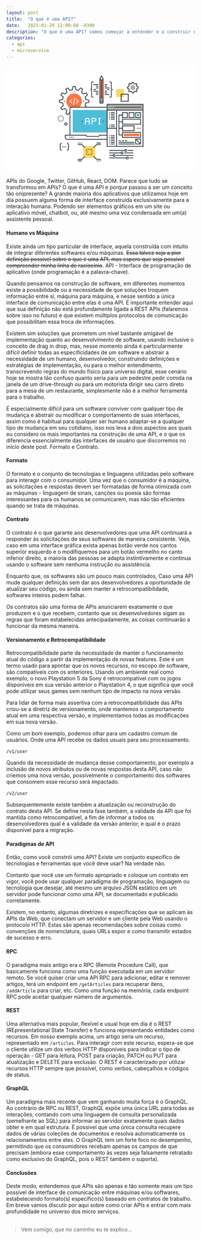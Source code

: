 ```yaml
---
layout: post
title:  "O que é uma API?"
date:   2021-01-29 12:00:00 -0300
description: "O que é uma API? vamos começar a entender e a construir nossa histório no mundo de construção de software"
categories: 
  - api
  - microservice
---
```


![Img 01](https://raw.githubusercontent.com/daniloval/daniloval.github.io/main/_posts/2021-01-29-apis/image-01.png)

APIs do Google, Twitter, GitHub, React, DOM. Parece que tudo se transformou em APIs? O que é uma API e porque passou a ser um conceito tão onipresente?
A grande maioria dos aplicativos que utilizamos hoje em dia possuem alguma forma de interface construída exclusivamente para a interação humana. Podendo ser elementos gráficos em um site ou aplicativo móvel, chatbot, ou, até mesmo uma voz condensada em um(a) assistente pessoal.

#### Humano vs Máquina

Existe ainda um tipo particular de interface, aquela construída com intuito de integrar diferentes softwares e/ou máquinas. <s>Essa talvez seja a pior definição possível sobre o que é uma API, mas espero que seja possível compreender minha linha de raciocínio</s>. API - Interface de programação de aplicativo (onde programação é a palavra-chave).

Quando pensamos na construção de software, em diferentes momentos existe a possibilidade ou a necessidade de que soluções troquem informação entre si, máquina para máquina, e nesse sentido a única interface de comunicação entre elas é uma API. É importante entender aqui que sua definição não está profundamente ligada a REST APIs (falaremos sobre isso no futuro) e que existem múltiplos protocolos de comunicação que possibilitam essa troca de informações.

Existem sim soluções que prometem um nível bastante amigável de implementação quanto ao desenvolvimento de software, usando inclusive o conceito de drag in drop, mas, nesse momento ainda é particularmente difícil definir todas as especificidades de um software e abstrair a necessidade de um humano, desenvolvedor, construindo definições e estratégias de implementação, ou para o melhor entendimento, transcrevendo regras do mundo físico para universo digital, esse cenário hoje se mostra tão confuso quanto seria para um pedestre pedir comida na janela de um drive-through ou para um motorista dirigir seu carro direto para a mesa de um restaurante, simplesmente não é a melhor ferramenta para o trabalho.

É especialmente difícil para um software conviver com qualquer tipo de mudança e abstrair ou modificar o comportamento de suas interfaces, assim como é habitual para qualquer ser humano adaptar-se a qualquer tipo de mudança em seu cotidiano, isso nos leva a dois aspectos aos quais eu considero os mais importantes na construção de uma API, e o que os diferencia essencialmente das interfaces de usuário que discorremos no início deste post. Formato e Contrato.

#### Formato

O formato é o conjunto de tecnologias e linguagens utilizadas pelo software para interagir com o consumidor. Uma vez que o consumidor é a máquina, as solicitações e respostas devem ser formatadas de forma otimizada com as máquinas - linguagem de sinais, canções ou poesia são formas interessantes para os humanos se comunicarem, mas não tão eficientes quando se trata de máquinas.

#### Contrato

O contrato é o que garante aos desenvolvedores que uma API continuará a responder às solicitações de seus softwares de maneira consistente. Veja, caso em uma interface gráfica exista apenas botão verde nos cantos superior esquerdo e o modifiquemos para um botão vermelho no canto inferior direito, a maioria das pessoas se adapta instintivamente e continua usando o software sem nenhuma instrução ou assistência.

Enquanto que, os softwares são um pouco mais controlados, Caso uma API mude qualquer definição sem dar aos desenvolvedores a oportunidade de atualizar seu código, ou ainda sem manter a retrocompatibilidade, softwares inteiros podem falhar.

Os contratos são uma forma de APIs anunciarem exatamente o que produzem e o que recebem, contanto que os desenvolvedores sigam as regras que foram estabelecidas antecipadamente, as coisas continuarão a funcionar da mesma maneira.

#### Versionamento e Retrocompatibilidade

Retrocompatibilidade parte da necessidade de manter o funcionamento atual do código a partir da implementação de novas features. Este é um termo usado para apontar que os novos recursos, no escopo de software, são compatíveis com os anteriores. Usando um ambiente real como exemplo, o novo Playstation 5 da Sony é retrocompatível com os jogos disponíveis em sua versão anterior o Playstation 4, o que significa que você pode utilizar seus games sem nenhum tipo de impacto na nova versão.

Para lidar de forma mais assertiva com a retrocompatibilidade das APIs criou-se a diretriz de versionamento, onde mantemos o comportamento atual em uma respectiva versão, e implementamos todas as modificações em sua nova versão.

Como um bom exemplo, podemos olhar para um cadastro comum de usuários. Onde uma API recebe os dados usuais para seu processamento.

```
/v1/user
```

Quando da necessidade de mudança desse comportamento, por exemplo a inclusão de novos atributos ou de novas respostas desta API, caso não criemos uma nova versão, possivelmente o comportamento dos softwares que consomem esse recurso será impactado.

```
/v2/user
```

Subsequentemente existe também a atualização ou reconstrução do contrato desta API. Se define nesta fase também, a validade da API que foi mantida como retrocompatível, a fim de informar a todos os desenvolvedores qual é a validade da versão anterior, e qual é o prazo disponível para a migração.

#### Paradigmas de API

Então, como você constrói uma API? Existe um conjunto específico de tecnologias e ferramentas que você deve usar? Na verdade não.

Contanto que você use um formato apropriado e coloque um contrato em vigor, você pode usar qualquer paradigma de programação, linguagem ou tecnologia que desejar, até mesmo um arquivo JSON estático em um servidor pode funcionar como uma API, se documentado e publicado corretamente.

Existem, no entanto, algumas diretrizes e especificações que se aplicam às APIs da Web, que conectam um servidor e um cliente pela Web usando o protocolo HTTP. Estas são apenas recomendações sobre coisas como convenções de nomenclatura, quais URLs expor e como transmitir estados de sucesso e erro.

#### RPC

O paradigma mais antigo era o RPC (Remote Procedure Call), que basicamente funciona como uma função executada em um servidor remoto. Se você quiser criar uma API RPC para adicionar, editar e remover artigos, terá um endpoint em ```/getArticles``` para recuperar itens, ```/addArticle``` para criar, etc. Como uma função na memória, cada endpoint RPC pode aceitar qualquer número de argumentos.

#### REST

Uma alternativa mais popular, flexível e usual hoje em dia é o REST (REpresentational State Transfer) e funciona representando entidades como recursos. Em nosso exemplo acima, um artigo seria um recurso, representado em ```/articles```. Para interagir com este recurso, espera-se que o cliente utilize um dos verbos HTTP disponíveis para indicar o tipo de operação - GET para leitura, POST para criação, PATCH ou PUT para atualização e DELETE para exclusão. O REST é caracterizado por utilizar recursos HTTP sempre que possível, como verbos, cabeçalhos e códigos de status.

#### GraphQL

Um paradigma mais recente que vem ganhando muita força é o GraphQL. Ao contrário de RPC ou REST, GraphQL expõe uma única URL para todas as interações, contando com uma linguagem de consulta personalizada (semelhante ao SQL) para informar ao servidor exatamente quais dados obter e em qual estrutura. É possível que uma única consulta recupere dados de várias coleções de documentos e resolva automaticamente os relacionamentos entre eles. O GraphQL tem um forte foco no desempenho, permitindo que os consumidores recebam apenas os campos de que precisam (embora esse comportamento às vezes seja falsamente retratado como exclusivo do GraphQL, pois o REST também o suporta).

#### Conclusões

Deste modo, entendemos que APIs são apenas e tão somente mais um tipo possível de interface de comunicação entre máquinas e/ou softwares, estabelecendo formato(s) específico(s) baseado em contratos de trabalho.
Em breve vamos discutir por aqui sobre como criar APIs e entrar com mais profundidade no universo dos micro serviços.
<br><br>
<blockquote>Vem comigo, que no caminho eu te explico...</blockquote>

